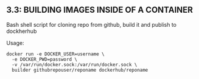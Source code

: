 ## 3.3: BUILDING IMAGES INSIDE OF A CONTAINER

Bash shell script for cloning repo from github, build it and publish to dockherhub

Usage:

```
docker run -e DOCKER_USER=username \
  -e DOCKER_PWD=password \
  -v /var/run/docker.sock:/var/run/docker.sock \
  builder githubrepouser/reponame dockerhub/reponame
```
